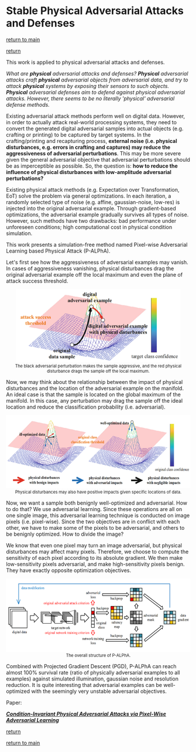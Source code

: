 # Stable Physical Adversarial Attacks and Defenses

[return to main](../../../index.md)

[return](../../research_exp.md)

This work is applied to physical adversarial attacks and defenses.

*What are **physical** adversarial attacks and defenses? **Physical** adversarial attacks craft **physical** adversarial objects from adversarial data, and try to attack **physical** systems by exposing their sensors to such objects. **Physical** adversarial defenses aim to defend against physical adversarial attacks. However, there seems to be no literally 'physical' adversarial defense methods.*

Existing adversarial attack methods perform well on digital data. However, in order to actually attack real-world processing systems, they need to convert the generated digital adversarial samples into actual objects (e.g. crafting or printing) to be captured by target systems. In the crafting/printing and recapturing process, **external noise (i.e. physical disturbances, e.g. errors in crafting and captures) may reduce the aggressiveness of adversarial perturbations**. This may be more severe given the general adversarial objective that adversarial perturbations should be as imperceptible as possible. So, the question is: **how to reduce the influence of physical disturbances with low-amplitude adversarial perturbations?**

Existing physical attack methods (e.g. Expectation over Transformation, EoT) solve the problem via general optimizations. In each iteration, a randomly selected type of noise (e.g. affine, gaussian-noise, low-res) is injected into the original adversarial example. Through gradient-based optimizations, the adversarial example gradually survives all types of noise. However, such methods have two drawbacks: bad performance under unforeseen conditions; high computational cost in physical condition simulation.

This work presents a simulation-free method named Pixel-wise Adversarial Learning based Physical Attack (P-ALPhA).

Let's first see how the aggressiveness of adversarial examples may vanish. In cases of aggressiveness vanishing, physical disturbances drag the original adversarial example off the local maximum and even the plane of attack success threshold.

<div align="center">
    <img src="aggressiveness_vanishing.png" height="200" alt="trade-off between impacts of adversarial perturbations and physical disturbances" />
    <center style="font-size:80%">The black adversarial perturbation makes the sample aggressive, and the red physical disturbance drags the sample off the local maximum.</center>
</div>

Now, we may think about the relationship between the impact of physical disturbances and the location of the adversarial example on the manifold. An ideal case is that the sample is located on the global maximum of the manifold. In this case, any perturbation may drag the sample off the ideal location and reduce the classification probability (i.e. adversarial).

<div align="center">
    <img src="environmental_noise_impact.png" height="200" alt="impacts of physical disturbances in different cases" />
    <center style="font-size:80%">Physical disturbances may also have positive impacts given specific locations of data.</center>
</div>

Now, we want a sample both benignly well-optimized and adversarial. How to do that? We use adversarial learning. Since these operations are all on one single image, this adversarial learning technique is conducted on image pixels (i.e. pixel-wise). Since the two objectives are in conflict with each other, we have to make some of the pixels to be adversarial, and others to be benignly optimized. How to divide the image?

We know that even one pixel may turn an image adversarial, but physical disturbances may affect many pixels. Therefore, we choose to compute the sensitivity of each pixel according to its absolute gradient. We then make low-sensitivity pixels adversarial, and make high-sensitivity pixels benign. They have exactly opposite optimization objectives.

<div align="center">
    <img src="framework.png" height="200" alt="framework of P-ALPhA" />
    <center style="font-size:80%">The overall structure of P-ALPhA.</center>
</div>

Combined with Projected Gradient Descent (PGD), P-ALPhA can reach almost 100% survival rate (ratio of physically adversarial examples to all examples) against simulated illumination, gaussian noise and resolution reduction. It is quite interesting that adversarial examples can be well-optimized with the seemingly very unstable adversarial objectives.

Paper:

***[Condition-Invariant Physical Adversarial Attacks via Pixel-Wise Adversarial Learning](https://link.springer.com/chapter/10.1007/978-3-030-92270-2_32)***

[return](../../research_exp.md)

[return to main](../../../index.md)
